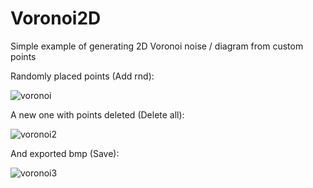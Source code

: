 # Voronoi2D
Simple example of generating 2D Voronoi noise / diagram from custom points

Randomly placed points (Add rnd):

![voronoi](https://user-images.githubusercontent.com/41348897/43786019-eedb7970-9a67-11e8-8da5-d4f0dff4d332.png)

A new one with points deleted (Delete all):

![voronoi2](https://user-images.githubusercontent.com/41348897/43786020-ef0f3bca-9a67-11e8-9ea6-bbef790d2c41.png)

And exported bmp (Save):

![voronoi3](https://user-images.githubusercontent.com/41348897/43786021-ef33d34a-9a67-11e8-8bdd-6489aa129980.png)
